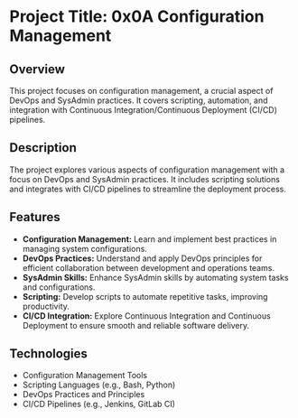 # Project Title: 0x0A Configuration Management

## Overview
This project focuses on configuration management, a crucial aspect of DevOps and SysAdmin practices. It covers scripting, automation, and integration with Continuous Integration/Continuous Deployment (CI/CD) pipelines.

## Description
The project explores various aspects of configuration management with a focus on DevOps and SysAdmin practices. It includes scripting solutions and integrates with CI/CD pipelines to streamline the deployment process.

## Features
- **Configuration Management:** Learn and implement best practices in managing system configurations.
- **DevOps Practices:** Understand and apply DevOps principles for efficient collaboration between development and operations teams.
- **SysAdmin Skills:** Enhance SysAdmin skills by automating system tasks and configurations.
- **Scripting:** Develop scripts to automate repetitive tasks, improving productivity.
- **CI/CD Integration:** Explore Continuous Integration and Continuous Deployment to ensure smooth and reliable software delivery.

## Technologies
- Configuration Management Tools
- Scripting Languages (e.g., Bash, Python)
- DevOps Practices and Principles
- CI/CD Pipelines (e.g., Jenkins, GitLab CI)
